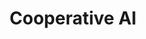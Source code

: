 ---
title: "Cooperative AI"
collection: teaching
type: "(Sole/Head) Teaching Assistance"
# permalink: /teaching/2014-spring-teaching-1
venue: "Carnegie Mellon University"
start_date: 2025-01-01
end_date: 2025-05-31
# location: "City, Country"


# This is a description of a teaching experience. You can use markdown like any other post.

# Heading 1
# ======

# Heading 2
# ======

# Heading 3
# ======

---